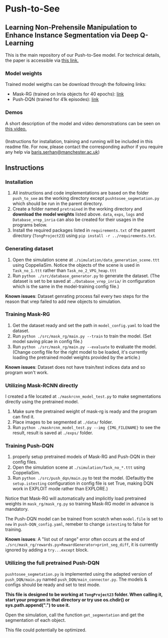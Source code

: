 # Push-to-See 
## Learning Non-Prehensile Manipulation to Enhance Instance Segmentation via Deep Q-Learning
This is the main repository of our Push-to-See model. For technical details, the paper is accessible via [this link.](https://ieeexplore.ieee.org/document/9811645)

### Model weights
Trained model weigths can be download through the following links:
- Mask-RG (trained on Inria objects for 40 epochs): [link](https://www.dropbox.com/s/mqf7iwmxeti76wx/maskrg_inria_v1_40ep.pth?dl=0)
- Push-DQN (trained for 41k episodes): [link](https://www.dropbox.com/s/96qqmt809gceguj/push_dqn_41k.pth?dl=0)

### Demos

A short description of the model and video demonstrations can be seen on [this video.](https://www.youtube.com/watch?v=CtMaCpACAjU)

###
(Instructions for installation, training and running will be included in this readme file. For now, please contact the corresponding author if you require any help via baris.serhan@manchester.ac.uk)  


## Instructions

### Installation
1. All instructions and code implementations are based on the folder `push_to_see` as the working directory except `pushtosee_segmetation.py` which should be run in the parent directory.
2. Create a folder named `pretrained` in the working directory and **download the model weights** listed above. `data`, `exps`, `logs` and `Database_vrep_inria` can also be created for their usages in the programs below.
3. Install the required packages listed in `requirements.txt` of the parent directory (`TongProject23`) using `pip install -r ../requirements.txt`.

### Generating dataset
1. Open the simulation scene at `./simulation/data_generation_scene.ttt` using CoppeliaSim. Notice the objects of the scene is used in `Task_no_1.ttt` rather than `Task_no_2_VPG_heap.ttt`
2. Run `python ./src/database_generator.py` to generate the dataset. (The dataset is set to be saved at `./Database_vrep_inria/` in configuration which is the same in the model-training config file.)

**Known issues**: Dataset genrating process fail every two steps for the reason that vrep failed to add new objects to simulation.

### Training Mask-RG
1. Get the dataset ready and set the path in `model_config.yaml` to load the dataset.
2. Run `python ./src/mask_rg/main.py --train` to train the model. (Set model saving plcae in config file.)
3. Run `python ./src/mask_rg/main.py --evaluate` to evaluate the model. (Change config file for the right model to be loaded, it's currently loading the pretrained model weights provided by the article.)

**Known issues**: Dataset does not have train/test indices data and so program won't work.

### Utilizing Mask-RCNN directly
I created a file located at `./maskrcnn_model_test.py` to make segmentations directly using the pretrained model.
1. Make sure the pretrained weight of mask-rg is ready and the program can find it.
2. Place images to be segmented at `./data/` folder.
2. Run `python ./maskrcnn_model_test.py --img {IMG_FILENAME}` to see the result, result is saved at `./exps/` folder.

### Training Push-DQN
1. properly setup pretrained models of Mask-RG and Push-DQN in their config files.
2. Open the simulation scene at `./simulation/Task_no_*.ttt` using CoppeliaSim.
3. Run `python ./src/push_dqn/main.py` to test the model. (Defaultly the `setup.istesting` configuration in config file is set True, making DQN work in EXPLOIT mode rather than EXPLORE.)

Notice that Mask-RG will automatically and implicitly load pretrained weights in `mask_rg/mask_rg.py` so training Mask-RG model in advance is mandatory.

The Push-DQN model can be trained from scratch when `model.file` is set to `new` in `push-DQN_config.yaml`, remeber to change `istesting` to false for training.

**Known issues**: A "list out of range" error often occurs at the end of `./src/mask_rg/rewards.py>RewardGenerator>print_seg_diff`, it is currently ignored by adding a `try...except` block.

### Utilizing the full pretrained Push-DQN
`pushtosee_segmetation.py` is implemented using the adapted version of `push_DQN/main.py` named `push_DQN/main_connector.py`. The models & configs should be ready and set to test mode.

**This file is designed to be working at `TongProject23` folder. When calling it, start your program in that directory or try use os.chdir() or sys.path.append(".") to use it.**

Open the simulation, call the function `get_segmentation` and get the segmentation of each object.

This file could potentially be optimized.